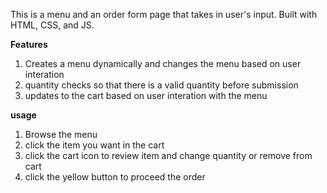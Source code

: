 This is a menu and an order form page that takes in user's input. Built with HTML, CSS, and JS. 

**Features**
1. Creates a menu dynamically and changes the menu based on user interation
2. quantity checks so that there is a valid quantity before submission
3. updates to the cart based on user interation with the menu

**usage**
1. Browse the menu
2. click the item you want in the cart
3. click the cart icon to review item and change quantity or remove from cart
4. click the yellow button to proceed the order